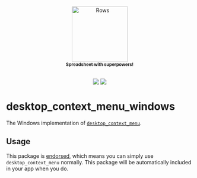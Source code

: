 <p align="center">
  <a href="https://rows.com">
  <br />
  <img src="https://rows.com/media/logo.svg" alt="Rows" width="150"/>
  <br />
    <sub><strong>Spreadsheet with superpowers!</strong></sub>
  <br />
  <br />
  </a>
</p>

<p align="center">
  <a title="Pub" href="https://pub.dev/packages/desktop_context_menu_windows" ><img src="https://img.shields.io/pub/v/desktop_context_menu_windows.svg?style=popout" /></a>
  <a title="Rows lint" href="https://pub.dev/packages/rows_lint" ><img src="https://img.shields.io/badge/Styled%20by-Rows-754F6C?style=popout" /></a>
</p>

# desktop_context_menu_windows

The Windows implementation of [`desktop_context_menu`][1].

## Usage

This package is [endorsed][2], which means you can simply use `desktop_context_menu`
normally. This package will be automatically included in your app when you do.

[1]: https://github.com/rows/desktop_context_menu/tree/main/desktop_context_menu
[2]: https://flutter.dev/docs/development/packages-and-plugins/developing-packages#endorsed-federated-plugin
